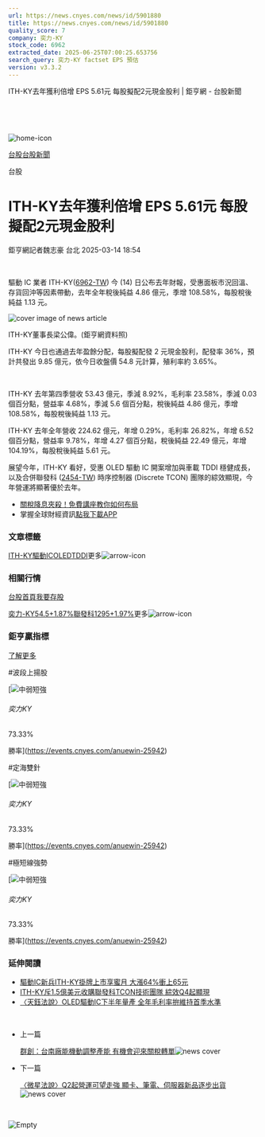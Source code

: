 ```yaml
---
url: https://news.cnyes.com/news/id/5901880
title: https://news.cnyes.com/news/id/5901880
quality_score: 7
company: 奕力-KY
stock_code: 6962
extracted_date: 2025-06-25T07:00:25.653756
search_query: 奕力-KY factset EPS 預估
version: v3.3.2
---
```


ITH-KY去年獲利倍增 EPS 5.61元 每股擬配2元現金股利 | 鉅亨網 - 台股新聞

‌

‌

![home-icon](/assets/icons/breadCrumb/symbol-icon-home.svg)

[台股](/news/cat/tw_stock)[台股新聞](/news/cat/tw_stock_news)

台股

# ITH-KY去年獲利倍增 EPS 5.61元 每股擬配2元現金股利

鉅亨網記者魏志豪 台北 2025-03-14 18:54

‌

驅動 IC 業者 ITH-KY([6962-TW](https://www.cnyes.com/twstock/6962)) 今 (14) 日公布去年財報，受惠面板市況回溫、存貨回沖等因素帶動，去年全年稅後純益 4.86 億元，季增 108.58%，每股稅後純益 1.13 元。

![cover image of news article](/_next/image?url=https%3A%2F%2Fcimg.cnyes.cool%2Fprod%2Fnews%2F5901880%2Fl%2Fbecbdc36154fd51cfddf22f98b5c2203.jpg&w=3840&q=75)

ITH-KY董事長梁公偉。(鉅亨網資料照)

ITH-KY 今日也通過去年盈餘分配，每股擬配發 2 元現金股利，配發率 36%，預計共發出 9.85 億元，依今日收盤價 54.8 元計算，殖利率約 3.65%。

‌

ITH-KY 去年第四季營收 53.43 億元，季減 8.92%，毛利率 23.58%，季減 0.03 個百分點，營益率 4.68%，季減 5.6 個百分點，稅後純益 4.86 億元，季增 108.58%，每股稅後純益 1.13 元。

ITH-KY 去年全年營收 224.62 億元，年增 0.29%，毛利率 26.82%，年增 6.52 個百分點，營益率 9.78%，年增 4.27 個百分點，稅後純益 22.49 億元，年增 104.19%，每股稅後純益 5.61 元。

展望今年，ITH-KY 看好，受惠 OLED 驅動 IC 開案增加與車載 TDDI 穩健成長，以及合併聯發科 ([2454-TW](https://www.cnyes.com/twstock/2454)) 時序控制器 (Discrete TCON) 團隊的綜效顯現，今年營運將顯著優於去年。

* [關稅降息夾殺！免費講座教你如何布局](https://www.rsc.com.tw/Cnyes_RSC/SeminarBooking2025InvestmentOutlook.aspx?utm_source=anue&utm_medium=usstocks_end)
* 掌握全球財經資訊[點我下載APP](http://www.cnyes.com/app/?utm_source=mweb&utm_medium=HamMenuBanner&utm_campaign=fixed&utm_content=entr)

### 文章標籤

[ITH-KY](https://news.cnyes.com/tag/ITH-KY "ITH-KY")[驅動IC](https://news.cnyes.com/tag/驅動IC "驅動IC")[OLED](https://news.cnyes.com/tag/OLED "OLED")[TDDI](https://news.cnyes.com/tag/TDDI "TDDI")更多![arrow-icon](/assets/icons/arrows/arrow-down.svg)

### 相關行情

[台股首頁](https://www.cnyes.com/twstock)[我要存股](https://supr.link/8OHaU)

[奕力-KY54.5+1.87%](https://www.cnyes.com/twstock/6962)[聯發科1295+1.97%](https://www.cnyes.com/twstock/2454)更多![arrow-icon](/assets/icons/arrows/arrow-down.svg)

### 鉅亨贏指標

[了解更多](https://events.cnyes.com/anuewin-25942)

#波段上揚股

[![中弱短強](/assets/icons/win-indicator/short-to-long.svg)

###### 奕力KY

73.33%

勝率](https://events.cnyes.com/anuewin-25942)

#定海雙針

[![中弱短強](/assets/icons/win-indicator/short-to-long.svg)

###### 奕力KY

73.33%

勝率](https://events.cnyes.com/anuewin-25942)

#極短線強勢

[![中弱短強](/assets/icons/win-indicator/short-to-long.svg)

###### 奕力KY

73.33%

勝率](https://events.cnyes.com/anuewin-25942)

### 延伸閱讀

* [驅動IC新兵ITH-KY掛牌上市享蜜月 大漲64%衝上65元](/news/id/5790038)
* [ITH-KY斥1.5億美元收購聯發科TCON技術團隊 綜效Q4起顯現](/news/id/5855202)
* [〈天鈺法說〉OLED驅動IC下半年量產 全年毛利率拚維持首季水準](/news/id/5971400)

‌

* 上一篇

  [群創：台南廠能機動調整產能 有機會迎來關稅轉單](/news/id/5901712)![news cover](https://cimg.cnyes.cool/prod/news/5901712/m/da85aa0d0bb99de27c61ffdb9e0a9a02.jpg)
* 下一篇

  [〈微星法說〉Q2起營運可望走強 顯卡、筆電、伺服器新品逐步出貨](/news/id/5896645)![news cover](https://cimg.cnyes.cool/prod/news/5896645/m/03517084ac8327286951261e69e11dca.jpg)

‌

![Empty](/assets/icons/skeleton/empty-image.svg)

‌